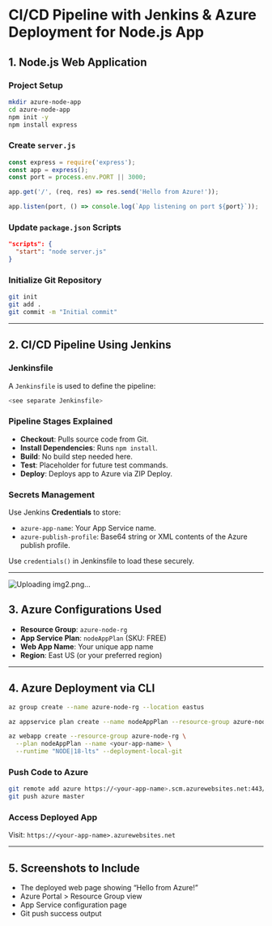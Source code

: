 
# CI/CD Pipeline with Jenkins & Azure Deployment for Node.js App 

## 1. Node.js Web Application

### Project Setup

```bash
mkdir azure-node-app
cd azure-node-app
npm init -y
npm install express
```

### Create `server.js`

```js
const express = require('express');
const app = express();
const port = process.env.PORT || 3000;

app.get('/', (req, res) => res.send('Hello from Azure!'));

app.listen(port, () => console.log(`App listening on port ${port}`));
```

### Update `package.json` Scripts

```json
"scripts": {
  "start": "node server.js"
}
```

### Initialize Git Repository

```bash
git init
git add .
git commit -m "Initial commit"
```

---

## 2. CI/CD Pipeline Using Jenkins

### Jenkinsfile

A `Jenkinsfile` is used to define the pipeline:

```groovy
<see separate Jenkinsfile>
```

### Pipeline Stages Explained

- **Checkout**: Pulls source code from Git.
- **Install Dependencies**: Runs `npm install`.
- **Build**: No build step needed here.
- **Test**: Placeholder for future test commands.
- **Deploy**: Deploys app to Azure via ZIP Deploy.

### Secrets Management

Use Jenkins **Credentials** to store:

- `azure-app-name`: Your App Service name.
- `azure-publish-profile`: Base64 string or XML contents of the Azure publish profile.

Use `credentials()` in Jenkinsfile to load these securely.

---

![Uploading img2.png…]()


## 3. Azure Configurations Used

- **Resource Group**: `azure-node-rg`
- **App Service Plan**: `nodeAppPlan` (SKU: FREE)
- **Web App Name**: Your unique app name
- **Region**: East US (or your preferred region)

---

## 4. Azure Deployment via CLI

```bash
az group create --name azure-node-rg --location eastus

az appservice plan create --name nodeAppPlan --resource-group azure-node-rg --sku FREE

az webapp create --resource-group azure-node-rg \
  --plan nodeAppPlan --name <your-app-name> \
  --runtime "NODE|18-lts" --deployment-local-git
```

### Push Code to Azure

```bash
git remote add azure https://<your-app-name>.scm.azurewebsites.net:443/<your-app-name>.git
git push azure master
```

### Access Deployed App

Visit: `https://<your-app-name>.azurewebsites.net`

---

## 5. Screenshots to Include

- The deployed web page showing “Hello from Azure!”
- Azure Portal > Resource Group view
- App Service configuration page
- Git push success output
